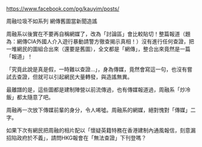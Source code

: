 https://www.facebook.com/pg/kauyim/posts/

周融垃圾不如系列
網傳舊圖當新聞造謠

周融系以後實在不要再自稱網媒了，改為「討論區」會比較貼切！整篇報道（題為：網傳CIA外國人介入遊行暴動請警方徹查揭示真相！）沒有進行任何查證，把一堆網民的圖組合出來（還要是舊圖），全文都是「網傳」，整合出來竟然是一篇「報道」！

「究竟此說是真是假，一時難以查證...」，身為傳媒，竟然會寫這一句，也沒有嘗試去查證，但就可以引起網民大量轉發，與造謠無異。

最離譜的是，這些圖都是建制陣營以前流傳過，也有傳媒報道過，周融系「炒冷飯」都太隨意了吧。

周融再一次放下傳媒前輩的身分，令人唏噓。周融系的網媒，絕對愧對「傳媒」二字。

如果下次有網民把周融的相片配以「懷疑英籍特務在香港建制內通風報信，刻意漏招陷政府於不義」，請問HKG報會在「無法查證」下刊登嗎？